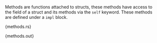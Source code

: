 Methods are functions attached to structs, these methods have access to the
field of a struct and its methods via the `self` keyword. These methods are
defined under a `impl` block.

{methods.rs}

{methods.out}
